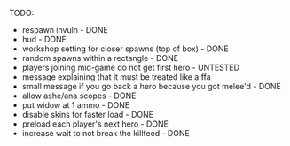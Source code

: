 
TODO:
- respawn invuln - DONE
- hud - DONE
- workshop setting for closer spawns (top of box) - DONE
- random spawns within a rectangle - DONE
- players joining mid-game do not get first hero - UNTESTED
- message explaining that it must be treated like a ffa
- small message if you go back a hero because you got melee'd - DONE
- allow ashe/ana scopes - DONE
- put widow at 1 ammo - DONE
- disable skins for faster load - DONE
- preload each player's next hero - DONE
- increase wait to not break the killfeed - DONE
